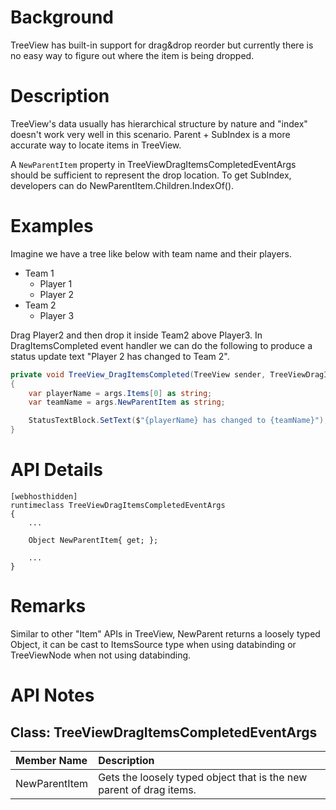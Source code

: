 # Background

TreeView has built-in support for drag&drop reorder but currently there is no easy way to figure out where the item is being dropped. 

# Description

TreeView's data usually has hierarchical structure by nature and "index" doesn't work very well in this scenario. Parent + SubIndex is a more accurate way to locate items in TreeView. 

A `NewParentItem` property in TreeViewDragItemsCompletedEventArgs should be sufficient to represent the drop location. To get SubIndex, developers can do NewParentItem.Children.IndexOf().

# Examples

Imagine we have a tree like below with team name and their players.

- Team 1
  - Player 1
  - Player 2
- Team 2
  - Player 3

Drag Player2 and then drop it inside Team2 above Player3. In DragItemsCompleted event handler we can do the following to produce a status update text "Player 2 has changed to Team 2".

```C#
private void TreeView_DragItemsCompleted(TreeView sender, TreeViewDragItemsCompletedEventArgs args)
{
    var playerName = args.Items[0] as string;
    var teamName = args.NewParentItem as string;

    StatusTextBlock.SetText($"{playerName} has changed to {teamName}");
}
```

# API Details

```
[webhosthidden]
runtimeclass TreeViewDragItemsCompletedEventArgs
{
    ...

    Object NewParentItem{ get; };

    ...
}
```

# Remarks

Similar to other "Item" APIs in TreeView, NewParent returns a loosely typed Object, it can be cast to ItemsSource type when using databinding or TreeViewNode when not using databinding.

# API Notes

## Class: TreeViewDragItemsCompletedEventArgs
| Member Name | Description |
|:- |:--|
| NewParentItem | Gets the loosely typed object that is the new parent of drag items. |